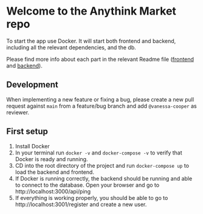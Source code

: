 # Welcome to the Anythink Market repo

To start the app use Docker. It will start both frontend and backend, including all the relevant dependencies, and the db.

Please find more info about each part in the relevant Readme file ([frontend](frontend/readme.md) and [backend](backend/README.md)).

## Development

When implementing a new feature or fixing a bug, please create a new pull request against `main` from a feature/bug branch and add `@vanessa-cooper` as reviewer.

## First setup

1. Install Docker
2. In your terminal run ```docker -v``` and ```docker-compose -v``` to verify that Docker is ready and running.
3. CD into the root directory of the project and run ```docker-compose up``` to load the backend and frontend.
4. If Docker is running correctly, the backend should be running and able to connect to the database. Open your browser and go to http://localhost:3000/api/ping
5. If everything is working properly, you should be able to go to http://localhost:3001/register and create a new user.
